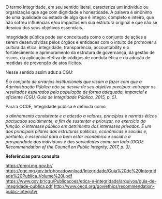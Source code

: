 O termo Integridade, em seu sentido literal, caracteriza um indivíduo ou organização que age com dignidade e honestidade. A palavra é sinônimo de uma qualidade ou estado de algo que é íntegro, completo e inteiro, que não sofreu influências e/ou impactos em sua estrutura original e que não se desviou dos seus objetivos essenciais.


Integridade pública pode ser conceituada como o conjunto de ações a serem desenvolvidas pelos órgãos e entidades com o intuito de promover a cultura da ética, integridade, transparência, accountability e o fortalecimento e aprimoramento da estrutura de governança, da gestão de riscos, da aplicação efetiva de códigos de conduta ética e da adoção de medidas de prevenção de atos ilícitos. 

Nesse sentido assim aduz a CGU: 

*É o conjunto de arranjos institucionais que visam a fazer com que a Administração Pública não se desvie de seu objetivo precípuo: entregar os resultados esperados pela população de forma adequada, imparcial e eficiente (CGU, Guia de Integridade Pública, 2015, p. 5).*

Para a OCDE, Integridade pública é definida como 

*o alinhamento consistente e a adesão a valores, princípios e normas éticos pactuados socialmente, a fim de sustentar e priorizar, no exercício da função, o interesse público em detrimento dos interesses privados. É um dos principais pilares das estruturas políticas, econômicas e sociais e, portanto, é essencial para o bem estar econômico e social e a prosperidade dos indivíduos e das sociedades como um todo (OCDE Recommendation of the Council on Public Integrity, 2017, p. 3).*

**Referências para consulta**

https://pmpi.mg.gov.br/
https://cge.mg.gov.br/phocadownload/Integridade/Guia%20de%20Integridade%20Publica_Volume%20I.pdf
https://www.gov.br/cgu/Publicacoes/etica-e-integridade/arquivos/guia-de-integridade-publica.pdf
http://www.oecd.org/gov/ethics/recommendation-public-integrity/
